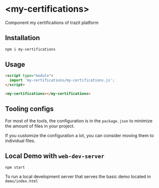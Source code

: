 # \<my-certifications>
Component my certifications of trazit platform

## Installation

```bash
npm i my-certifications
```

## Usage

```html
<script type="module">
  import 'my-certifications/my-certifications.js';
</script>

<my-certifications></my-certifications>
```



## Tooling configs

For most of the tools, the configuration is in the `package.json` to minimize the amount of files in your project.

If you customize the configuration a lot, you can consider moving them to individual files.

## Local Demo with `web-dev-server`

```bash
npm start
```

To run a local development server that serves the basic demo located in `demo/index.html`
